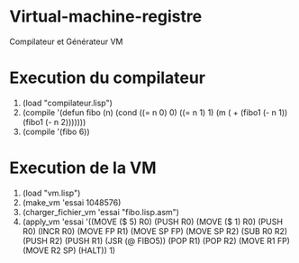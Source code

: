 # Virtual-machine-registre
Compilateur et Générateur VM
# Execution du compilateur
1. (load "compilateur.lisp")
2. (compile '(defun fibo (n) (cond ((= n 0) 0) ((= n 1) 1) (m ( + (fibo1 (- n 1)) (fibo1 (- n 2)))))))
3. (compile '(fibo 6))
# Execution de la VM
1. (load "vm.lisp")
2. (make_vm 'essai 1048576)
3. (charger_fichier_vm 'essai "fibo.lisp.asm")
4. (apply_vm 'essai '((MOVE ($ 5) R0) (PUSH R0) (MOVE ($ 1) R0) (PUSH R0) (INCR R0) (MOVE FP R1) (MOVE SP FP) (MOVE SP R2) (SUB R0 R2) (PUSH R2) (PUSH R1) (JSR (@ FIBO5)) (POP R1) (POP R2) (MOVE R1 FP) (MOVE R2 SP) (HALT)) 1)
